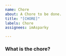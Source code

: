 ```yaml
---
name: Chore
about: A Chore to be done.
title: "[CHORE]"
labels: Chore
assignees: imAsparky

---
```


###  What is the chore?
